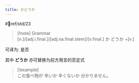 ```yaml
---
title: かどうか  
---
```


 #📖ref/std/23  

> [!note] Grammar  
> [n.]/[adj.i.final.]/[adj.na.final.stem]/[v.final.] か どうか +[v.]  

可译为: 是否  

其中 **どうか** 亦可替换为前方用言的否定式  

> [!example]  
> この食べ物が 辛いか 辛くないか 分かりません。  
